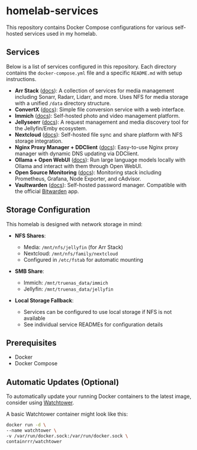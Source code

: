 # homelab-services

This repository contains Docker Compose configurations for various self-hosted services used in my homelab.

## Services

Below is a list of services configured in this repository. Each directory contains the `docker-compose.yml` file and a specific `README.md` with setup instructions.

- **Arr Stack** ([docs](./arr-stack/README.md)): A collection of services for media management including Sonarr, Radarr, Lidarr, and more. Uses NFS for media storage with a unified `/data` directory structure.
- **ConvertX** ([docs](./convertx/README.md)): Simple file conversion service with a web interface.
- **Immich** ([docs](./immich/README.md)): Self-hosted photo and video management platform.
- **Jellyseerr** ([docs](./jellyseerr/README.md)): A request management and media discovery tool for the Jellyfin/Emby ecosystem.
- **Nextcloud** ([docs](./nextcloud/README.md)): Self-hosted file sync and share platform with NFS storage integration.
- **Nginx Proxy Manager + DDClient** ([docs](./nginx-ddclient/README.md)): Easy-to-use Nginx proxy manager with dynamic DNS updating via DDClient.
- **Ollama + Open WebUI** ([docs](./ollama-openwebui/README.md)): Run large language models locally with Ollama and interact with them through Open WebUI.
- **Open Source Monitoring** ([docs](./opensource-monitoring/README.md)): Monitoring stack including Prometheus, Grafana, Node Exporter, and cAdvisor.
- **Vaultwarden** ([docs](./vaultwarden/README.md)): Self-hosted password manager. Compatible with the official [Bitwarden](https://bitwarden.com/) app.

## Storage Configuration

This homelab is designed with network storage in mind:

- **NFS Shares**:
  - Media: `/mnt/nfs/jellyfin` (for Arr Stack)
  - Nextcloud: `/mnt/nfs/family/nextcloud`
  - Configured in `/etc/fstab` for automatic mounting
  
- **SMB Share**:
  - Immich: `/mnt/truenas_data/immich`
  - Jellyfin: `/mnt/truenas_data/jellyfin`

- **Local Storage Fallback**:
  - Services can be configured to use local storage if NFS is not available
  - See individual service READMEs for configuration details

## Prerequisites

-   Docker
-   Docker Compose

## Automatic Updates (Optional)

To automatically update your running Docker containers to the latest image, consider using [Watchtower](https://containrrr.dev/watchtower/).

A basic Watchtower container might look like this:

```bash
docker run -d \
--name watchtower \
-v /var/run/docker.sock:/var/run/docker.sock \
containrrr/watchtower
```
